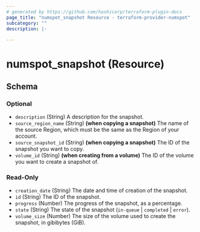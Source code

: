 ```yaml
---
# generated by https://github.com/hashicorp/terraform-plugin-docs
page_title: "numspot_snapshot Resource - terraform-provider-numspot"
subcategory: ""
description: |-
  
---
```


# numspot_snapshot (Resource)





<!-- schema generated by tfplugindocs -->
## Schema

### Optional

- `description` (String) A description for the snapshot.
- `source_region_name` (String) **(when copying a snapshot)** The name of the source Region, which must be the same as the Region of your account.
- `source_snapshot_id` (String) **(when copying a snapshot)** The ID of the snapshot you want to copy.
- `volume_id` (String) **(when creating from a volume)** The ID of the volume you want to create a snapshot of.

### Read-Only

- `creation_date` (String) The date and time of creation of the snapshot.
- `id` (String) The ID of the snapshot.
- `progress` (Number) The progress of the snapshot, as a percentage.
- `state` (String) The state of the snapshot (`in-queue` \| `completed` \| `error`).
- `volume_size` (Number) The size of the volume used to create the snapshot, in gibibytes (GiB).
